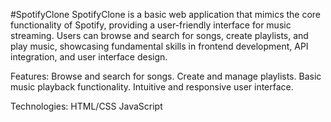 #SpotifyClone
SpotifyClone is a basic web application that mimics the core functionality of Spotify, providing a user-friendly interface for music streaming. Users can browse and search for songs, create playlists, and play music, showcasing fundamental skills in frontend development, API integration, and user interface design.

Features:
Browse and search for songs.
Create and manage playlists.
Basic music playback functionality.
Intuitive and responsive user interface.


Technologies:
HTML/CSS
JavaScript
